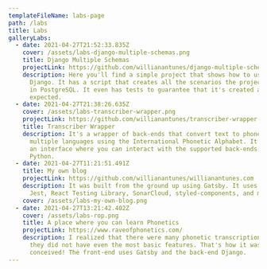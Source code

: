 ```yaml
---
templateFileName: labs-page
path: /labs
title: Labs
galleryLabs:
  - date: 2021-04-27T21:52:33.835Z
    cover: /assets/labs-django-multiple-schemas.png
    title: Django Multiple Schemas
    projectLink: https://github.com/willianantunes/django-multiple-schemas
    description: Here you'll find a simple project that shows how to use schema with
      Django. It has a script that creates all the scenarios the project needs
      in PostgreSQL. It even has tests to guarantee that it's created as
      expected.
  - date: 2021-04-27T21:38:26.635Z
    cover: /assets/labs-transcriber-wrapper.png
    projectLink: https://github.com/willianantunes/transcriber-wrapper
    title: Transcriber Wrapper
    description: It's a wrapper of back-ends that convert text to phones for
      multiple languages using the International Phonetic Alphabet. It provides
      an interface where you can interact with the supported back-ends using
      Python.
  - date: 2021-04-27T11:21:51.491Z
    title: My own blog
    projectLink: https://github.com/willianantunes/willianantunes.com
    description: It was built from the ground up using Gatsby. It uses Netlify CMS,
      Jest, React Testing Library, SonarCloud, styled-components, and many more!
    cover: /assets/labs-my-own-blog.png
  - date: 2021-04-27T13:21:42.402Z
    cover: /assets/labs-rop.png
    title: A place where you can learn Phonetics
    projectLink: https://www.raveofphonetics.com/
    description: I realized that there were many phonetic transcription sites, but
      they did not have even the most basic features. That's how it was
      conceived! The front-end uses Gatsby and the back-end Django.
---
```

